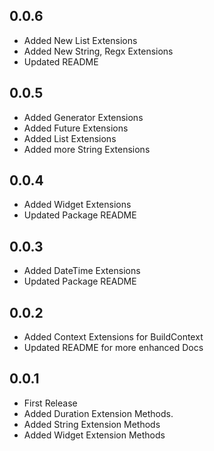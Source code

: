 ## 0.0.6
* Added New List Extensions
* Added New String, Regx Extensions
* Updated README

## 0.0.5
* Added Generator Extensions
* Added Future Extensions
* Added List Extensions
* Added more String Extensions

## 0.0.4
* Added Widget Extensions
* Updated Package README

## 0.0.3
* Added DateTime Extensions
* Updated Package README

## 0.0.2

* Added Context Extensions for BuildContext
* Updated README for more enhanced Docs

## 0.0.1

* First Release
* Added Duration Extension Methods.
* Added String Extension Methods
* Added Widget Extension Methods
